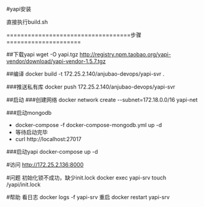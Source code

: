 #yapi安装

直接执行build.sh


===================================步骤=====================

##下载yapi
wget -O yapi.tgz http://registry.npm.taobao.org/yapi-vendor/download/yapi-vendor-1.5.7.tgz

##编译
docker build -t 172.25.2.140/anjubao-devops/yapi-svr .

###推送私有库
docker push 172.25.2.140/anjubao-devops/yapi-svr

##启动
###创建网络
docker network create --subnet=172.18.0.0/16 yapi-net

###启动mongodb
- docker-compose -f docker-compose-mongodb.yml up -d
- 等待启动完毕
- curl http://localhost:27017


###启动yapi
docker-compose up -d

#访问
http://172.25.2.136:8000

#问题
初始化锁不成功，缺少init.lock
docker exec yapi-srv touch /yapi/init.lock

#帮助
看日志
docker logs -f yapi-srv
重启
docker restart yapi-srv